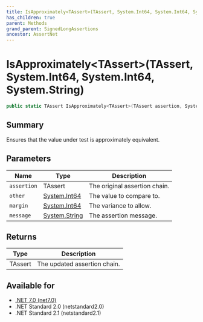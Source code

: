 ```yaml
---
title: IsApproximately<TAssert>(TAssert, System.Int64, System.Int64, System.String)
has_children: true
parent: Methods
grand_parent: SignedLongAssertions
ancestor: AssertNet
---
```

# IsApproximately&lt;TAssert&gt;(TAssert, System.Int64, System.Int64, System.String)

```csharp
public static TAssert IsApproximately<TAssert>(TAssert assertion, System.Int64 other, System.Int64 margin, System.String message);
```

## Summary
Ensures that the value under test is approximately equivalent.

## Parameters
|Name|Type|Description|
|-|-|-|
|`assertion`|TAssert|The original assertion chain.|
|`other`|[System.Int64](https://learn.microsoft.com/en-us/dotnet/api/system.int64)|The value to compare to.|
|`margin`|[System.Int64](https://learn.microsoft.com/en-us/dotnet/api/system.int64)|The variance to allow.|
|`message`|[System.String](https://learn.microsoft.com/en-us/dotnet/api/system.string)|The assertion message.|

## Returns
|Type|Description|
|-|-|
|TAssert|The updated assertion chain.|

## Available for
- [.NET 7.0 (net7.0)](https://versionsof.net/core/7.0/)
- .NET Standard 2.0 (netstandard2.0)
- .NET Standard 2.1 (netstandard2.1)
